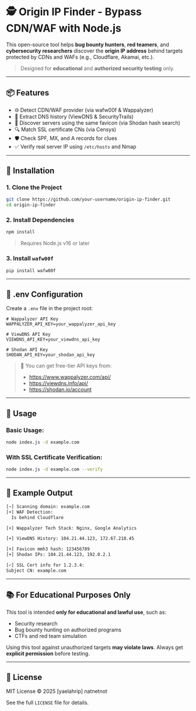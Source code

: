 # 🕵️ Origin IP Finder - Bypass CDN/WAF with Node.js

This open-source tool helps **bug bounty hunters**, **red teamers**, and **cybersecurity researchers** discover the **origin IP address** behind targets protected by CDNs and WAFs (e.g., Cloudflare, Akamai, etc.).

> Designed for **educational** and **authorized security testing** only.

---

## 📦 Features

- 🌐 Detect CDN/WAF provider (via wafw00f & Wappalyzer)
- 🧠 Extract DNS history (ViewDNS & SecurityTrails)
- 🎯 Discover servers using the same favicon (via Shodan hash search)
- 🔍 Match SSL certificate CNs (via Censys)
- 🛡 Check SPF, MX, and A records for clues
- ✅ Verify real server IP using `/etc/hosts` and Nmap

---


## 🔧 Installation

### 1. Clone the Project
```bash
git clone https://github.com/your-username/origin-ip-finder.git
cd origin-ip-finder
```

### 2. Install Dependencies
```bash
npm install
```

> Requires Node.js v16 or later

### 3. Install `wafw00f`
```bash
pip install wafw00f
```

---

## 🔐 .env Configuration

Create a `.env` file in the project root:

```env
# Wappalyzer API Key
WAPPALYZER_API_KEY=your_wappalyzer_api_key

# ViewDNS API Key
VIEWDNS_API_KEY=your_viewdns_api_key

# Shodan API Key
SHODAN_API_KEY=your_shodan_api_key
```

> 🔑 You can get free-tier API keys from:
> - https://www.wappalyzer.com/api/
> - https://viewdns.info/api/
> - https://shodan.io/account

---

## 🚀 Usage

### Basic Usage:
```bash
node index.js -d example.com
```

### With SSL Certificate Verification:
```bash
node index.js -d example.com --verify
```

---

## 📌 Example Output
```bash
[~] Scanning domain: example.com
[+] WAF Detection:
  Is behind Cloudflare

[+] Wappalyzer Tech Stack: Nginx, Google Analytics

[+] ViewDNS History: 104.21.44.123, 172.67.218.45

[+] Favicon mmh3 hash: 123456789
[+] Shodan IPs: 104.21.44.123, 192.0.2.1

[✓] SSL Cert info for 1.2.3.4:
Subject CN: example.com
```

---

## 📚 For Educational Purposes Only

This tool is intended **only for educational and lawful use**, such as:
- Security research
- Bug bounty hunting on authorized programs
- CTFs and red team simulation

Using this tool against unauthorized targets **may violate laws**. Always get **explicit permission** before testing.

---

## 🪪 License

MIT License © 2025 [yaelahrip] natnetnot

See the full `LICENSE` file for details.
